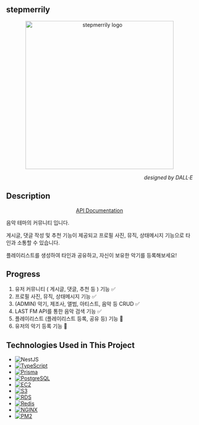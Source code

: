 ## stepmerrily

<p align="center">
  <a href="https://stepmerrily.com/docs" target="_blank"><img src="https://d1zuvtsumd8p96.cloudfront.net/icons/stepmerrily-logo.png" width="400" alt="stepmerrily logo" /></a>
</p>

_<p align="right">designed by DALL·E</p>_

## Description

<p align="center">
  <a href="https://stepmerrily.com/docs" target="_blank">API Documentation</a>
</p>

음악 테마의 커뮤니티 입니다.

게시글, 댓글 작성 및 추천 기능이 제공되고 프로필 사진, 뮤직, 상태메시지 기능으로 타인과 소통할 수 있습니다.

플레이리스트를 생성하여 타인과 공유하고, 자신이 보유한 악기를 등록해보세요!

## Progress

1. 유저 커뮤니티 ( 게시글, 댓글, 추천 등 ) 기능 ✅
2. 프로필 사진, 뮤직, 상태메시지 기능 ✅
3. (ADMIN) 악기, 제조사, 앨범, 아티스트, 음악 등 CRUD ✅
4. LAST FM API를 통한 음악 검색 기능 ✅
5. 플레이리스트 (플레이리스트 등록, 공유 등) 기능 🔲
6. 유저의 악기 등록 기능 🔲

## Technologies Used in This Project

- ![NestJS](https://img.shields.io/badge/NestJS-%23E0234E.svg?style=for_the_badge&logo=NestJS&logoColor=white)
- [![TypeScript](https://img.shields.io/badge/TypeScript-%23007ACC.svg?style=for_the_badge&logo=TypeScript&logoColor=white)](https://www.typescriptlang.org/docs/)
- [![Prisma](https://img.shields.io/badge/Prisma-%232D3748.svg?style=for_the_badge&logo=Prisma&logoColor=white)](https://www.prisma.io/docs/)
- [![PostgreSQL](https://img.shields.io/badge/PostgreSQL-%23316192.svg?style=for_the_badge&logo=PostgreSQL&logoColor=white)](https://www.postgresql.org/docs/)
- [![EC2](https://img.shields.io/badge/EC2-%23FF9900.svg?style=for_the_badge&logo=amazonec2&logoColor=white)](https://docs.aws.amazon.com/ec2/)
- [![S3](https://img.shields.io/badge/S3-%23569A31.svg?style=for_the_badge&logo=amazons3&logoColor=white)](https://docs.aws.amazon.com/s3/)
- [![RDS](https://img.shields.io/badge/RDS-%23527FFF.svg?style=for_the_badge&logo=amazonrds&logoColor=white)](https://docs.aws.amazon.com/rds/)
- [![Redis](https://img.shields.io/badge/Redis-%23FF4438.svg?style=for_the_badge&logo=redis&logoColor=white)](https://redis.io/docs/)
- [![NGINX](https://img.shields.io/badge/NGINX-%23009639.svg?style=for_the_badge&logo=nginx&logoColor=white)](https://nginx.org/en/docs/)
- [![PM2](https://img.shields.io/badge/PM2-%232B037A.svg?style=for_the_badge&logo=pm2&logoColor=white)](https://pm2.keymetrics.io/docs/usage/quick-start/)

[NestJS]: https://docs.nestjs.com/
